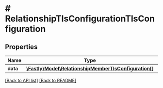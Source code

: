 # # RelationshipTlsConfigurationTlsConfiguration

## Properties

Name | Type | Description | Notes
------------ | ------------- | ------------- | -------------
**data** | [**\Fastly\Model\RelationshipMemberTlsConfiguration[]**](RelationshipMemberTlsConfiguration.md) |  | [optional]

[[Back to API list]](../../README.md#endpoints) [[Back to README]](../../README.md)
